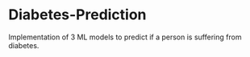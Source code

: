 # Diabetes-Prediction
Implementation of 3 ML models to predict if a person is suffering from diabetes.
